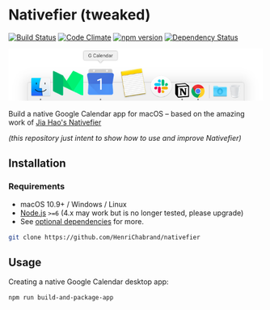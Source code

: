 # Nativefier (tweaked)

[![Build Status](https://travis-ci.org/jiahaog/nativefier.svg?branch=development)](https://travis-ci.org/jiahaog/nativefier)
[![Code Climate](https://codeclimate.com/github/jiahaog/nativefier/badges/gpa.svg)](https://codeclimate.com/github/jiahaog/nativefier)
[![npm version](https://badge.fury.io/js/nativefier.svg)](https://www.npmjs.com/package/nativefier)
[![Dependency Status](https://david-dm.org/jiahaog/nativefier.svg)](https://david-dm.org/jiahaog/nativefier)

![Dock](screenshots/dock.png)

Build a native Google Calendar app for macOS – based on the amazing work of [Jia Hao's Nativefier](https://github.com/jiahaog/nativefier)

*(this repository just intent to show how to use and improve Nativefier)*

## Installation

### Requirements

- macOS 10.9+ / Windows / Linux
- [Node.js](https://nodejs.org/) `>=6` (4.x may work but is no longer tested, please upgrade)
- See [optional dependencies](#optional-dependencies) for more.

```bash
git clone https://github.com/HenriChabrand/nativefier
```

## Usage

Creating a native Google Calendar desktop app:

```bash
npm run build-and-package-app
```
